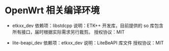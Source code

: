 # OpenWrt 相关编译环境

+ etkxx_dev
依赖项：libstdcpp
说明：ETK++ 开发库，目前提供的 so 库包含所有接口，届时根据实际需求另行裁剪。
授权协议：MIT

+ lite-beapi_dev
依赖项：etkxx_dev
说明：LiteBeAPI 库文件
授权协议：MIT

